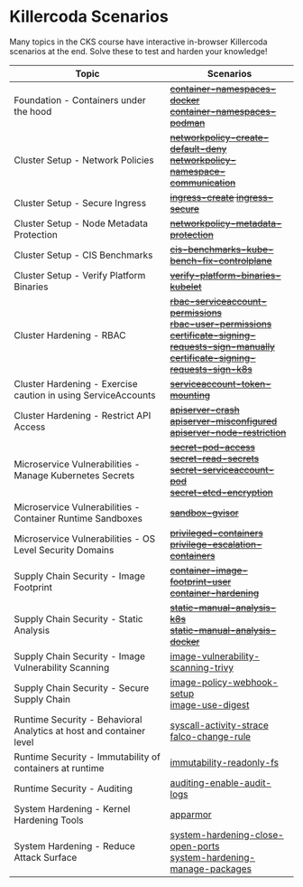 # Killercoda Scenarios

Many topics in the CKS course have interactive in-browser Killercoda scenarios at the end. Solve these to test and harden your knowledge!

| Topic | Scenarios |
| -------- | ------- |
| Foundation - Containers under the hood | ~~[container-namespaces-docker](https://killercoda.com/killer-shell-cks/scenario/container-namespaces-docker) <br> [container-namespaces-podman](https://killercoda.com/killer-shell-cks/scenario/container-namespaces-podman)~~ |
| Cluster Setup - Network Policies |~~[networkpolicy-create-default-deny](https://killercoda.com/killer-shell-cks/scenario/networkpolicy-create-default-deny) <br> [networkpolicy-namespace-communication](https://killercoda.com/killer-shell-cks/scenario/networkpolicy-namespace-communication)~~ |
| Cluster Setup - Secure Ingress | ~~[ingress-create](https://killercoda.com/killer-shell-cks/scenario/ingress-create) [ingress-secure](https://killercoda.com/killer-shell-cks/scenario/ingress-secure)~~ |
| Cluster Setup - Node Metadata Protection | ~~[networkpolicy-metadata-protection](https://killercoda.com/killer-shell-cks/scenario/networkpolicy-metadata-protection)~~ |
| Cluster Setup - CIS Benchmarks | ~~[cis-benchmarks-kube-bench-fix-controlplane](https://killercoda.com/killer-shell-cks/scenario/cis-benchmarks-kube-bench-fix-controlplane)~~ |
| Cluster Setup - Verify Platform Binaries | ~~[verify-platform-binaries-kubelet](https://killercoda.com/killer-shell-cks/scenario/verify-platform-binaries-kubelet)~~ |
| Cluster Hardening - RBAC | ~~[rbac-serviceaccount-permissions](https://killercoda.com/killer-shell-cks/scenario/rbac-serviceaccount-permissions) <br> [rbac-user-permissions](https://killercoda.com/killer-shell-cks/scenario/rbac-user-permissions) <br> [certificate-signing-requests-sign-manually](https://killercoda.com/killer-shell-cks/scenario/certificate-signing-requests-sign-manually) <br> [certificate-signing-requests-sign-k8s](https://killercoda.com/killer-shell-cks/scenario/certificate-signing-requests-sign-k8s)~~ |
| Cluster Hardening - Exercise caution in using ServiceAccounts | ~~[serviceaccount-token-mounting](https://killercoda.com/killer-shell-cks/scenario/serviceaccount-token-mounting)~~ |
| Cluster Hardening - Restrict API Access | ~~[apiserver-crash](https://killercoda.com/killer-shell-cks/scenario/apiserver-crash) <br> [apiserver-misconfigured](https://killercoda.com/killer-shell-cks/scenario/apiserver-misconfigured) <br> [apiserver-node-restriction](https://killercoda.com/killer-shell-cks/scenario/apiserver-node-restriction)~~ |
| Microservice Vulnerabilities - Manage Kubernetes Secrets | ~~[secret-pod-access](https://killercoda.com/killer-shell-cks/scenario/secret-pod-access) <br> [secret-read-secrets](https://killercoda.com/killer-shell-cks/scenario/secret-read-secrets) <br> [secret-serviceaccount-pod](https://killercoda.com/killer-shell-cks/scenario/secret-serviceaccount-pod) <br> [secret-etcd-encryption](https://killercoda.com/killer-shell-cks/scenario/secret-etcd-encryption)~~ |
| Microservice Vulnerabilities - Container Runtime Sandboxes | ~~[sandbox-gvisor](https://killercoda.com/killer-shell-cks/scenario/sandbox-gvisor)~~ |
| Microservice Vulnerabilities - OS Level Security Domains | ~~[privileged-containers](https://killercoda.com/killer-shell-cks/scenario/privileged-containers) <br> [privilege-escalation-containers](https://killercoda.com/killer-shell-cks/scenario/privilege-escalation-containers)~~ |
| Supply Chain Security - Image Footprint | ~~[container-image-footprint-user](https://killercoda.com/killer-shell-cks/scenario/container-image-footprint-user) <br> [container-hardening](https://killercoda.com/killer-shell-cks/scenario/container-hardening)~~ |
| Supply Chain Security - Static Analysis | ~~[static-manual-analysis-k8s](https://killercoda.com/killer-shell-cks/scenario/static-manual-analysis-k8s) <br> [static-manual-analysis-docker](https://killercoda.com/killer-shell-cks/scenario/static-manual-analysis-docker)~~ |
| Supply Chain Security - Image Vulnerability Scanning | [image-vulnerability-scanning-trivy](https://killercoda.com/killer-shell-cks/scenario/image-vulnerability-scanning-trivy) |
| Supply Chain Security - Secure Supply Chain | [image-policy-webhook-setup](https://killercoda.com/killer-shell-cks/scenario/image-policy-webhook-setup) <br> [image-use-digest](https://killercoda.com/killer-shell-cks/scenario/image-use-digest) |
| Runtime Security - Behavioral Analytics at host and container level | [syscall-activity-strace](https://killercoda.com/killer-shell-cks/scenario/syscall-activity-strace) <br> [falco-change-rule](https://killercoda.com/killer-shell-cks/scenario/falco-change-rule) |
| Runtime Security - Immutability of containers at runtime | [immutability-readonly-fs](https://killercoda.com/killer-shell-cks/scenario/immutability-readonly-fs) |
| Runtime Security - Auditing | [auditing-enable-audit-logs](https://killercoda.com/killer-shell-cks/scenario/auditing-enable-audit-logs) |
| System Hardening - Kernel Hardening Tools | [apparmor](https://killercoda.com/killer-shell-cks/scenario/apparmor) |
| System Hardening - Reduce Attack Surface | [system-hardening-close-open-ports](https://killercoda.com/killer-shell-cks/scenario/system-hardening-close-open-ports) <br> [system-hardening-manage-packages](https://killercoda.com/killer-shell-cks/scenario/system-hardening-manage-packages) |
